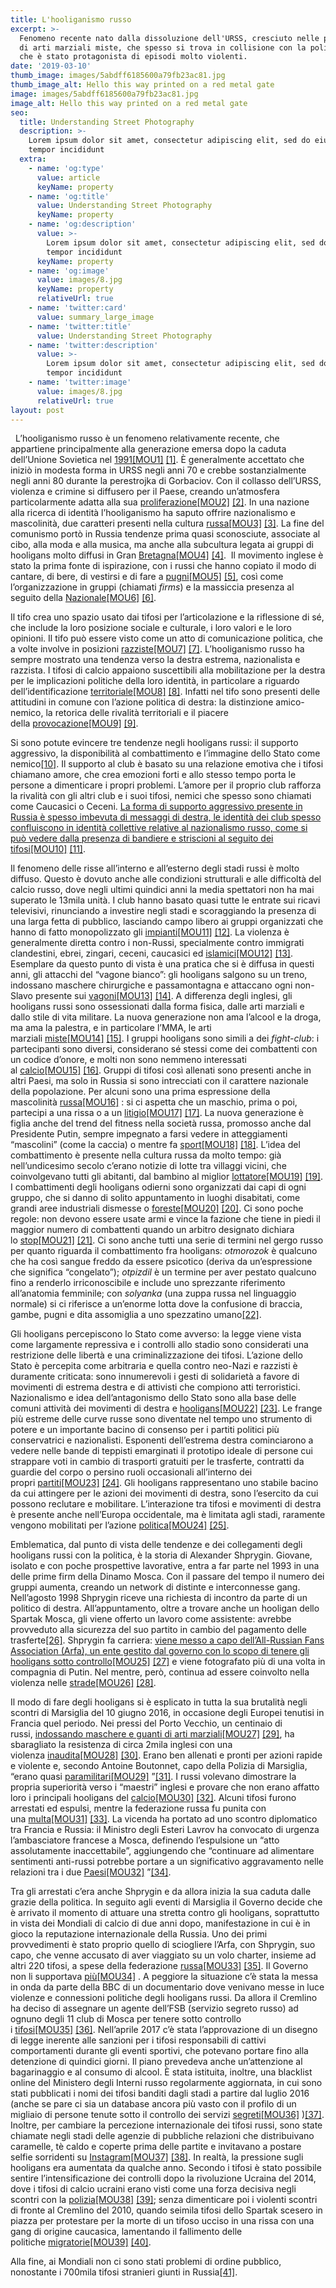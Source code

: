 ```yaml
---
title: L'hooliganismo russo
excerpt: >-
  Fenomeno recente nato dalla dissoluzione dell'URSS, cresciuto nelle palestre
  di arti marziali miste, che spesso si trova in collisione con la politica e
  che è stato protagonista di episodi molto violenti.
date: '2019-03-10'
thumb_image: images/5abdff6185600a79fb23ac81.jpg
thumb_image_alt: Hello this way printed on a red metal gate
image: images/5abdff6185600a79fb23ac81.jpg
image_alt: Hello this way printed on a red metal gate
seo:
  title: Understanding Street Photography
  description: >-
    Lorem ipsum dolor sit amet, consectetur adipiscing elit, sed do eiusmod
    tempor incididunt
  extra:
    - name: 'og:type'
      value: article
      keyName: property
    - name: 'og:title'
      value: Understanding Street Photography
      keyName: property
    - name: 'og:description'
      value: >-
        Lorem ipsum dolor sit amet, consectetur adipiscing elit, sed do eiusmod
        tempor incididunt
      keyName: property
    - name: 'og:image'
      value: images/8.jpg
      keyName: property
      relativeUrl: true
    - name: 'twitter:card'
      value: summary_large_image
    - name: 'twitter:title'
      value: Understanding Street Photography
    - name: 'twitter:description'
      value: >-
        Lorem ipsum dolor sit amet, consectetur adipiscing elit, sed do eiusmod
        tempor incididunt
    - name: 'twitter:image'
      value: images/8.jpg
      relativeUrl: true
layout: post
---
```

 
L’hooliganismo russo è un fenomeno relativamente recente, che appartiene principalmente alla generazione emersa dopo la caduta dell’Unione Sovietica nel [1991]()[\[MOU1\]](applewebdata://FCC4CD05-8D78-40D6-9DF8-B1B505F3C2BC#\_msocom\_1) [\[1\]](applewebdata://FCC4CD05-8D78-40D6-9DF8-B1B505F3C2BC#\_ftn1). È generalmente accettato che iniziò in modesta forma in URSS negli anni 70 e crebbe sostanzialmente negli anni 80 durante la perestrojka di Gorbaciov. Con il collasso dell’URSS, violenza e crimine si diffusero per il Paese, creando un’atmosfera particolarmente adatta alla sua [proliferazione]()[\[MOU2\]](applewebdata://FCC4CD05-8D78-40D6-9DF8-B1B505F3C2BC#\_msocom\_2) [\[2\]](applewebdata://FCC4CD05-8D78-40D6-9DF8-B1B505F3C2BC#\_ftn2). In una nazione alla ricerca di identità l’hooliganismo ha saputo offrire nazionalismo e mascolinità, due caratteri presenti nella cultura [russa]()[\[MOU3\]](applewebdata://FCC4CD05-8D78-40D6-9DF8-B1B505F3C2BC#\_msocom\_3) [\[3\]](applewebdata://FCC4CD05-8D78-40D6-9DF8-B1B505F3C2BC#\_ftn3). La fine del comunismo portò in Russia tendenze prima quasi sconosciute, associate al cibo, alla moda e alla musica, ma anche alla subcultura legata ai gruppi di hooligans molto diffusi in Gran [Bretagna]()[\[MOU4\]](applewebdata://FCC4CD05-8D78-40D6-9DF8-B1B505F3C2BC#\_msocom\_4) [\[4\]](applewebdata://FCC4CD05-8D78-40D6-9DF8-B1B505F3C2BC#\_ftn4).  Il movimento inglese è stato la prima fonte di ispirazione, con i russi che hanno copiato il modo di cantare, di bere, di vestirsi e di fare a [pugni]()[\[MOU5\]](applewebdata://FCC4CD05-8D78-40D6-9DF8-B1B505F3C2BC#\_msocom\_5) [\[5\]](applewebdata://FCC4CD05-8D78-40D6-9DF8-B1B505F3C2BC#\_ftn5), così come l’organizzazione in gruppi (chiamati *firms*) e la massiccia presenza al seguito della [Nazionale]()[\[MOU6\]](applewebdata://FCC4CD05-8D78-40D6-9DF8-B1B505F3C2BC#\_msocom\_6) [\[6\]](applewebdata://FCC4CD05-8D78-40D6-9DF8-B1B505F3C2BC#\_ftn6).

Il tifo crea uno spazio usato dai tifosi per l’articolazione e la riflessione di sé, che include la loro posizione sociale e culturale, i loro valori e le loro opinioni. Il tifo può essere visto come un atto di comunicazione politica, che a volte involve in posizioni [razziste]()[\[MOU7\]](applewebdata://FCC4CD05-8D78-40D6-9DF8-B1B505F3C2BC#\_msocom\_7) [\[7\]](applewebdata://FCC4CD05-8D78-40D6-9DF8-B1B505F3C2BC#\_ftn7). L’hooliganismo russo ha sempre mostrato una tendenza verso la destra estrema, nazionalista e razzista. I tifosi di calcio appaiono suscettibili alla mobilitazione per la destra per le implicazioni politiche della loro identità, in particolare a riguardo dell’identificazione [territoriale]()[\[MOU8\]](applewebdata://FCC4CD05-8D78-40D6-9DF8-B1B505F3C2BC#\_msocom\_8) [\[8\]](applewebdata://FCC4CD05-8D78-40D6-9DF8-B1B505F3C2BC#\_ftn8). Infatti nel tifo sono presenti delle attitudini in comune con l’azione politica di destra: la distinzione amico-nemico, la retorica delle rivalità territoriali e il piacere della [provocazione]()[\[MOU9\]](applewebdata://FCC4CD05-8D78-40D6-9DF8-B1B505F3C2BC#\_msocom\_9) [\[9\]](applewebdata://FCC4CD05-8D78-40D6-9DF8-B1B505F3C2BC#\_ftn9).

Si sono potute evincere tre tendenze negli hooligans russi: il supporto aggressivo, la disponibilità al combattimento e l’immagine dello Stato come nemico[\[10\]](applewebdata://FCC4CD05-8D78-40D6-9DF8-B1B505F3C2BC#\_ftn10). Il supporto al club è basato su una relazione emotiva che i tifosi chiamano amore, che crea emozioni forti e allo stesso tempo porta le persone a dimenticare i propri problemi. L’amore per il proprio club rafforza la rivalità con gli altri club e i suoi tifosi, nemici che spesso sono chiamati come Caucasici o Ceceni. [La forma di supporto aggressivo presente in Russia è spesso imbevuta di messaggi di destra, le identità dei club spesso confluiscono in identità collettive relative al nazionalismo russo, come si può vedere dalla presenza di bandiere e striscioni al seguito dei tifosi]()[\[MOU10\]](applewebdata://FCC4CD05-8D78-40D6-9DF8-B1B505F3C2BC#\_msocom\_10) [\[11\]](applewebdata://FCC4CD05-8D78-40D6-9DF8-B1B505F3C2BC#\_ftn11).

Il fenomeno delle risse all’interno e all’esterno degli stadi russi è molto diffuso. Questo è dovuto anche alle condizioni strutturali e alle difficoltà del calcio russo, dove negli ultimi quindici anni la media spettatori non ha mai superato le 13mila unità. I club hanno basato quasi tutte le entrate sui ricavi televisivi, rinunciando a investire negli stadi e scoraggiando la presenza di una larga fetta di pubblico, lasciando campo libero ai gruppi organizzati che hanno di fatto monopolizzato gli [impianti]()[\[MOU11\]](applewebdata://FCC4CD05-8D78-40D6-9DF8-B1B505F3C2BC#\_msocom\_11) [\[12\]](applewebdata://FCC4CD05-8D78-40D6-9DF8-B1B505F3C2BC#\_ftn12). La violenza è generalmente diretta contro i non-Russi, specialmente contro immigrati clandestini, ebrei, zingari, ceceni, caucasici ed [islamici]()[\[MOU12\]](applewebdata://FCC4CD05-8D78-40D6-9DF8-B1B505F3C2BC#\_msocom\_12) [\[13\]](applewebdata://FCC4CD05-8D78-40D6-9DF8-B1B505F3C2BC#\_ftn13). Esemplare da questo punto di vista è una pratica che si è diffusa in questi anni, gli attacchi del “vagone bianco”: gli hooligans salgono su un treno, indossano maschere chirurgiche e passamontagna e attaccano ogni non-Slavo presente sui [vagoni]()[\[MOU13\]](applewebdata://FCC4CD05-8D78-40D6-9DF8-B1B505F3C2BC#\_msocom\_13) [\[14\]](applewebdata://FCC4CD05-8D78-40D6-9DF8-B1B505F3C2BC#\_ftn14). A differenza degli inglesi, gli hooligans russi sono ossessionati dalla forma fisica, dalle arti marziali e dallo stile di vita militare. La nuova generazione non ama l’alcool e la droga, ma ama la palestra, e in particolare l’MMA, le arti marziali [miste]()[\[MOU14\]](applewebdata://FCC4CD05-8D78-40D6-9DF8-B1B505F3C2BC#\_msocom\_14) [\[15\]](applewebdata://FCC4CD05-8D78-40D6-9DF8-B1B505F3C2BC#\_ftn15). I gruppi hooligans sono simili a dei *fight-club*: i partecipanti sono diversi, considerano sé stessi come dei combattenti con un codice d’onore, e molti non sono nemmeno interessati al [calcio]()[\[MOU15\]](applewebdata://FCC4CD05-8D78-40D6-9DF8-B1B505F3C2BC#\_msocom\_15) [\[16\]](applewebdata://FCC4CD05-8D78-40D6-9DF8-B1B505F3C2BC#\_ftn16). Gruppi di tifosi così allenati sono presenti anche in altri Paesi, ma solo in Russia si sono intrecciati con il carattere nazionale della popolazione. Per alcuni sono una prima espressione della mascolinità [russa]()[\[MOU16\]](applewebdata://FCC4CD05-8D78-40D6-9DF8-B1B505F3C2BC#\_msocom\_16) : si ci aspetta che un maschio, prima o poi, partecipi a una rissa o a un [litigio]()[\[MOU17\]](applewebdata://FCC4CD05-8D78-40D6-9DF8-B1B505F3C2BC#\_msocom\_17) [\[17\]](applewebdata://FCC4CD05-8D78-40D6-9DF8-B1B505F3C2BC#\_ftn17). La nuova generazione è figlia anche del trend del fitness nella società russa, promosso anche dal Presidente Putin, sempre impegnato a farsi vedere in atteggiamenti “mascolini” (come la caccia) o mentre fa [sport]()[\[MOU18\]](applewebdata://FCC4CD05-8D78-40D6-9DF8-B1B505F3C2BC#\_msocom\_18) [\[18\]](applewebdata://FCC4CD05-8D78-40D6-9DF8-B1B505F3C2BC#\_ftn18). L’idea del combattimento è presente nella cultura russa da molto tempo: già nell’undicesimo secolo c’erano notizie di lotte tra villaggi vicini, che coinvolgevano tutti gli abitanti, dal bambino al miglior [lottatore]()[\[MOU19\]](applewebdata://FCC4CD05-8D78-40D6-9DF8-B1B505F3C2BC#\_msocom\_19) [\[19\]](applewebdata://FCC4CD05-8D78-40D6-9DF8-B1B505F3C2BC#\_ftn19). I combattimenti degli hooligans odierni sono organizzati dai capi di ogni gruppo, che si danno di solito appuntamento in luoghi disabitati, come grandi aree industriali dismesse o [foreste]()[\[MOU20\]](applewebdata://FCC4CD05-8D78-40D6-9DF8-B1B505F3C2BC#\_msocom\_20) [\[20\]](applewebdata://FCC4CD05-8D78-40D6-9DF8-B1B505F3C2BC#\_ftn20). Ci sono poche regole: non devono essere usate armi e vince la fazione che tiene in piedi il maggior numero di combattenti quando un arbitro designato dichiara lo [stop]()[\[MOU21\]](applewebdata://FCC4CD05-8D78-40D6-9DF8-B1B505F3C2BC#\_msocom\_21) [\[21\]](applewebdata://FCC4CD05-8D78-40D6-9DF8-B1B505F3C2BC#\_ftn21). Ci sono anche tutti una serie di termini nel gergo russo per quanto riguarda il combattimento fra hooligans: *otmorozok* è qualcuno che ha così sangue freddo da essere psicotico (deriva da un’espressione che significa “congelato”); *otpizdil* è un termine per aver pestato qualcuno fino a renderlo irriconoscibile e include uno sprezzante riferimento all’anatomia femminile; con *solyanka* (una zuppa russa nel linguaggio normale) si ci riferisce a un’enorme lotta dove la confusione di braccia, gambe, pugni e dita assomiglia a uno spezzatino umano[\[22\]](applewebdata://FCC4CD05-8D78-40D6-9DF8-B1B505F3C2BC#\_ftn22).

Gli hooligans percepiscono lo Stato come avverso: la legge viene vista come largamente repressiva e i controlli allo stadio sono considerati una restrizione delle libertà e una criminalizzazione dei tifosi. L’azione dello Stato è percepita come arbitraria e quella contro neo-Nazi e razzisti è duramente criticata: sono innumerevoli i gesti di solidarietà a favore di movimenti di estrema destra e di attivisti che compiono atti terroristici. Nazionalismo e idea dell’antagonismo dello Stato sono alla base delle comuni attività dei movimenti di destra e [hooligans]()[\[MOU22\]](applewebdata://FCC4CD05-8D78-40D6-9DF8-B1B505F3C2BC#\_msocom\_22) [\[23\]](applewebdata://FCC4CD05-8D78-40D6-9DF8-B1B505F3C2BC#\_ftn23). Le frange più estreme delle curve russe sono diventate nel tempo uno strumento di potere e un importante bacino di consenso per i partiti politici più conservatrici e nazionalisti. Esponenti dell’estrema destra cominciarono a vedere nelle bande di teppisti emarginati il prototipo ideale di persone cui strappare voti in cambio di trasporti gratuiti per le trasferte, contratti da guardie del corpo o persino ruoli occasionali all’interno dei propri [partiti]()[\[MOU23\]](applewebdata://FCC4CD05-8D78-40D6-9DF8-B1B505F3C2BC#\_msocom\_23) [\[24\]](applewebdata://FCC4CD05-8D78-40D6-9DF8-B1B505F3C2BC#\_ftn24). Gli hooligans rappresentano uno stabile bacino da cui attingere per le azioni dei movimenti di destra, sono l’esercito da cui possono reclutare e mobilitare. L’interazione tra tifosi e movimenti di destra è presente anche nell’Europa occidentale, ma è limitata agli stadi, raramente vengono mobilitati per l’azione [politica]()[\[MOU24\]](applewebdata://FCC4CD05-8D78-40D6-9DF8-B1B505F3C2BC#\_msocom\_24) [\[25\]](applewebdata://FCC4CD05-8D78-40D6-9DF8-B1B505F3C2BC#\_ftn25). 

Emblematica, dal punto di vista delle tendenze e dei collegamenti degli hooligans russi con la politica, è la storia di Alexander Shprygin. Giovane, isolato e con poche prospettive lavorative, entra a far parte nel 1993 in una delle prime firm della Dinamo Mosca. Con il passare del tempo il numero dei gruppi aumenta, creando un network di distinte e interconnesse gang. Nell’agosto 1998 Shprygin riceve una richiesta di incontro da parte di un politico di destra. All’appuntamento, oltre a trovare anche un hooligan dello Spartak Mosca, gli viene offerto un lavoro come assistente: avrebbe provveduto alla sicurezza del suo partito in cambio del pagamento delle trasferte[\[26\]](applewebdata://FCC4CD05-8D78-40D6-9DF8-B1B505F3C2BC#\_ftn26). Shprygin fa carriera: [viene messo a capo dell’All-Russian Fans Association (Arfa), un ente gestito dal governo con lo scopo di tenere gli hooligans sotto controllo]()[\[MOU25\]](applewebdata://FCC4CD05-8D78-40D6-9DF8-B1B505F3C2BC#\_msocom\_25) [\[27\]](applewebdata://FCC4CD05-8D78-40D6-9DF8-B1B505F3C2BC#\_ftn27) e viene fotografato più di una volta in compagnia di Putin. Nel mentre, però, continua ad essere coinvolto nella violenza nelle [strade]()[\[MOU26\]](applewebdata://FCC4CD05-8D78-40D6-9DF8-B1B505F3C2BC#\_msocom\_26) [\[28\]](applewebdata://FCC4CD05-8D78-40D6-9DF8-B1B505F3C2BC#\_ftn28). 

Il modo di fare degli hooligans si è esplicato in tutta la sua brutalità negli scontri di Marsiglia del 10 giugno 2016, in occasione degli Europei tenutisi in Francia quel periodo. Nei pressi del Porto Vecchio, un centinaio di russi, [indossando maschere e guanti di arti marziali]()[\[MOU27\]](applewebdata://FCC4CD05-8D78-40D6-9DF8-B1B505F3C2BC#\_msocom\_27) [\[29\]](applewebdata://FCC4CD05-8D78-40D6-9DF8-B1B505F3C2BC#\_ftn29), ha sbaragliato la resistenza di circa 2mila inglesi con una violenza [inaudita]()[\[MOU28\]](applewebdata://FCC4CD05-8D78-40D6-9DF8-B1B505F3C2BC#\_msocom\_28) [\[30\]](applewebdata://FCC4CD05-8D78-40D6-9DF8-B1B505F3C2BC#\_ftn30). Erano ben allenati e pronti per azioni rapide e violente e, secondo Antoine Boutonnet, capo della Polizia di Marsiglia, “erano quasi [paramilitari]()[\[MOU29\]](applewebdata://FCC4CD05-8D78-40D6-9DF8-B1B505F3C2BC#\_msocom\_29) ”[\[31\]](applewebdata://FCC4CD05-8D78-40D6-9DF8-B1B505F3C2BC#\_ftn31). I russi volevano dimostrare la propria superiorità verso i “maestri” inglesi e provare che non erano affatto loro i principali hooligans del [calcio]()[\[MOU30\]](applewebdata://FCC4CD05-8D78-40D6-9DF8-B1B505F3C2BC#\_msocom\_30) [\[32\]](applewebdata://FCC4CD05-8D78-40D6-9DF8-B1B505F3C2BC#\_ftn32). Alcuni tifosi furono arrestati ed espulsi, mentre la federazione russa fu punita con una [multa]()[\[MOU31\]](applewebdata://FCC4CD05-8D78-40D6-9DF8-B1B505F3C2BC#\_msocom\_31) [\[33\]](applewebdata://FCC4CD05-8D78-40D6-9DF8-B1B505F3C2BC#\_ftn33). La vicenda ha portato ad uno scontro diplomatico tra Francia e Russia: il Ministro degli Esteri Lavrov ha convocato di urgenza l’ambasciatore francese a Mosca, definendo l’espulsione un “atto assolutamente inaccettabile”, aggiungendo che “continuare ad alimentare sentimenti anti-russi potrebbe portare a un significativo aggravamento nelle relazioni tra i due [Paesi]()[\[MOU32\]](applewebdata://FCC4CD05-8D78-40D6-9DF8-B1B505F3C2BC#\_msocom\_32) ”[\[34\]](applewebdata://FCC4CD05-8D78-40D6-9DF8-B1B505F3C2BC#\_ftn34).

Tra gli arrestati c’era anche Shprygin e da allora inizia la sua caduta dalle grazie della politica. In seguito agli eventi di Marsiglia il Governo decide che è arrivato il momento di attuare una stretta contro gli hooligans, soprattutto in vista dei Mondiali di calcio di due anni dopo, manifestazione in cui è in gioco la reputazione internazionale della Russia. Uno dei primi provvedimenti è stato proprio quello di sciogliere l’Arfa, con Shprygin, suo capo, che venne accusato di aver viaggiato su un volo charter, insieme ad altri 220 tifosi, a spese della federazione [russa]()[\[MOU33\]](applewebdata://FCC4CD05-8D78-40D6-9DF8-B1B505F3C2BC#\_msocom\_33) [\[35\]](applewebdata://FCC4CD05-8D78-40D6-9DF8-B1B505F3C2BC#\_ftn35). Il Governo non li supportava [più]()[\[MOU34\]](applewebdata://FCC4CD05-8D78-40D6-9DF8-B1B505F3C2BC#\_msocom\_34) . A peggiore la situazione c’è stata la messa in onda da parte della BBC di un documentario dove venivano messe in luce violenze e connessioni politiche degli hooligans russi. Da allora il Cremlino ha deciso di assegnare un agente dell’FSB (servizio segreto russo) ad ognuno degli 11 club di Mosca per tenere sotto controllo i [tifosi]()[\[MOU35\]](applewebdata://FCC4CD05-8D78-40D6-9DF8-B1B505F3C2BC#\_msocom\_35) [\[36\]](applewebdata://FCC4CD05-8D78-40D6-9DF8-B1B505F3C2BC#\_ftn36). Nell’aprile 2017 c’è stata l’approvazione di un disegno di legge inerente alle sanzioni per i tifosi responsabili di cattivi comportamenti durante gli eventi sportivi, che potevano portare fino alla detenzione di quindici giorni. Il piano prevedeva anche un’attenzione al bagarinaggio e al consumo di alcool. È stata istituita, inoltre, una blacklist online del Ministero degli Interni russo regolarmente aggiornata, in cui sono stati pubblicati i nomi dei tifosi banditi dagli stadi a partire dal luglio 2016 (anche se pare ci sia un database ancora più vasto con il profilo di un migliaio di persone tenute sotto il controllo dei servizi [segreti]()[\[MOU36\]](applewebdata://FCC4CD05-8D78-40D6-9DF8-B1B505F3C2BC#\_msocom\_36) )[\[37\]](applewebdata://FCC4CD05-8D78-40D6-9DF8-B1B505F3C2BC#\_ftn37). Inoltre, per cambiare la percezione internazionale dei tifosi russi, sono state chiamate negli stadi delle agenzie di pubbliche relazioni che distribuivano caramelle, tè caldo e coperte prima delle partite e invitavano a postare selfie sorridenti su [Instagram]()[\[MOU37\]](applewebdata://FCC4CD05-8D78-40D6-9DF8-B1B505F3C2BC#\_msocom\_37) [\[38\]](applewebdata://FCC4CD05-8D78-40D6-9DF8-B1B505F3C2BC#\_ftn38). In realtà, la pressione sugli hooligans era aumentata da qualche anno. Secondo i tifosi è stato possibile sentire l’intensificazione dei controlli dopo la rivoluzione Ucraina del 2014, dove i tifosi di calcio ucraini erano visti come una forza decisiva negli scontri con la [polizia]()[\[MOU38\]](applewebdata://FCC4CD05-8D78-40D6-9DF8-B1B505F3C2BC#\_msocom\_38) [\[39\]](applewebdata://FCC4CD05-8D78-40D6-9DF8-B1B505F3C2BC#\_ftn39); senza dimenticare poi i violenti scontri di fronte al Cremlino del 2010, quando seimila tifosi dello Spartak scesero in piazza per protestare per la morte di un tifoso ucciso in una rissa con una gang di origine caucasica, lamentando il fallimento delle politiche [migratorie]()[\[MOU39\]](applewebdata://FCC4CD05-8D78-40D6-9DF8-B1B505F3C2BC#\_msocom\_39) [\[40\]](applewebdata://FCC4CD05-8D78-40D6-9DF8-B1B505F3C2BC#\_ftn40).

Alla fine, ai Mondiali non ci sono stati problemi di ordine pubblico, nonostante i 700mila tifosi stranieri giunti in Russia[\[41\]](applewebdata://FCC4CD05-8D78-40D6-9DF8-B1B505F3C2BC#\_ftn41).
